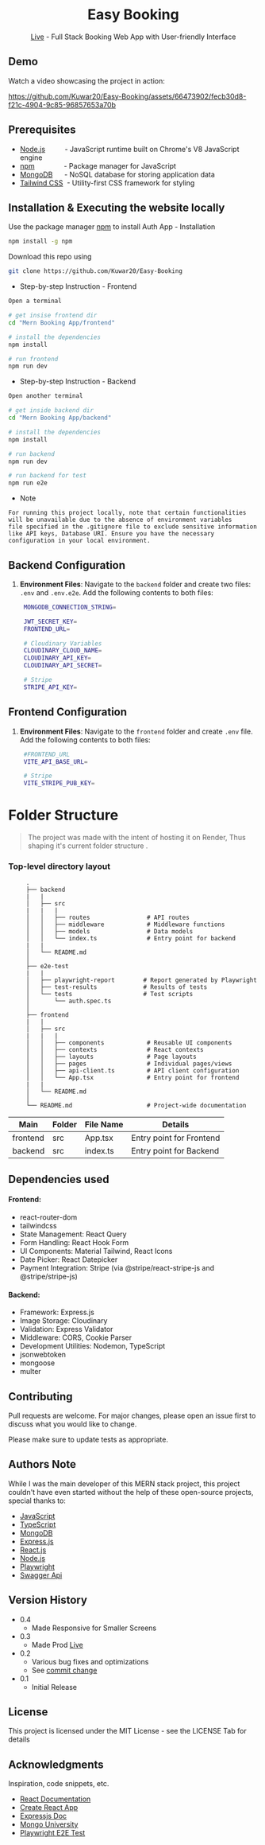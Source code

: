 <h1 align="center">Easy Booking</h1>

         
<p align="center">
  <a href="https://booking-app-p6i5.onrender.com/ " target="_blank">Live</a> - Full Stack Booking Web App with User-friendly Interface
</p>

## Demo

Watch a video showcasing the project in action: 


https://github.com/Kuwar20/Easy-Booking/assets/66473902/fecb30d8-f21c-4904-9c85-96857653a70b


## Prerequisites


- [Node.js](https://nodejs.org/)&nbsp; &nbsp;&nbsp;&nbsp;&nbsp;&nbsp;&nbsp;&nbsp;&nbsp;- JavaScript runtime built on Chrome's V8 JavaScript engine
- [npm](https://www.npmjs.com/)&nbsp; &nbsp;&nbsp;&nbsp;&nbsp;&nbsp;&nbsp;&nbsp;&nbsp;&nbsp;&nbsp;&nbsp;&nbsp;&nbsp;- Package manager for JavaScript
- [MongoDB](https://www.mongodb.com/)&nbsp; &nbsp;&nbsp;&nbsp;  - NoSQL database for storing application data
- [Tailwind CSS](https://tailwindcss.com/)&nbsp; - Utility-first CSS framework for styling

## Installation & Executing the website locally

Use the package manager [npm](https://docs.npmjs.com/downloading-and-installing-node-js-and-npm) to install Auth App - Installation

```bash
npm install -g npm
```
Download this repo using
```bash
git clone https://github.com/Kuwar20/Easy-Booking
```

* Step-by-step Instruction - Frontend
```bash
Open a terminal

# get insise frontend dir 
cd "Mern Booking App/frontend"

# install the dependencies 
npm install

# run frontend
npm run dev
```


* Step-by-step Instruction - Backend
```bash
Open another terminal

# get inside backend dir
cd "Mern Booking App/backend"

# install the dependencies 
npm install

# run backend
npm run dev

# run backend for test
npm run e2e
```

* Note
```text
For running this project locally, note that certain functionalities will be unavailable due to the absence of environment variables
file specified in the .gitignore file to exclude sensitive information like API keys, Database URI. Ensure you have the necessary
configuration in your local environment.
```
## Backend Configuration

1. **Environment Files**: Navigate to the `backend` folder and create two files: `.env` and `.env.e2e`. Add the following contents to both files:

   ```bash
    MONGODB_CONNECTION_STRING=

    JWT_SECRET_KEY=
    FRONTEND_URL=

    # Cloudinary Variables
    CLOUDINARY_CLOUD_NAME=
    CLOUDINARY_API_KEY=
    CLOUDINARY_API_SECRET=

    # Stripe
    STRIPE_API_KEY=
    ```
## Frontend Configuration

1. **Environment Files**: Navigate to the `frontend` folder and create `.env` file. Add the following contents to both files:

   ```bash
    #FRONTEND_URL
    VITE_API_BASE_URL=

    # Stripe
    VITE_STRIPE_PUB_KEY=
    ``` 
Folder Structure 
============================

> The project was made with the intent of hosting it on Render, Thus shaping it's current folder structure .

### Top-level directory layout
         .
         ├── backend   
         |   |
         │   ├── src 
         |   |   |
         │   │   ├── routes                # API routes
         │   │   ├── middleware            # Middleware functions
         │   │   ├── models                # Data models
         │   │   └── index.ts              # Entry point for backend
         |   |
         │   └── README.md             
         │
         ├── e2e-test  
         |   |
         │   ├── playwright-report        # Report generated by Playwright
         │   ├── test-results             # Results of tests
         │   └── tests                    # Test scripts
         │       └── auth.spec.ts           
         │       
         ├── frontend
         |   |
         │   ├── src   
         |   |   |
         │   │   ├── components            # Reusable UI components
         │   │   ├── contexts              # React contexts
         │   │   ├── layouts               # Page layouts
         │   │   ├── pages                 # Individual pages/views
         │   │   ├── api-client.ts         # API client configuration
         │   │   └── App.tsx               # Entry point for frontend
         |   |
         │   └── README.md              
         │
         └── README.md                     # Project-wide documentation


| Main | Folder | File Name | Details 
|----|--------|------|-------|
| frontend  | src | App.tsx | Entry point for Frontend
| backend  | src | index.ts | Entry point for Backend

## Dependencies used

#### Frontend:
* react-router-dom
* tailwindcss
* State Management: React Query
* Form Handling: React Hook Form
* UI Components: Material Tailwind, React Icons
* Date Picker: React Datepicker
* Payment Integration: Stripe (via @stripe/react-stripe-js and @stripe/stripe-js)

#### Backend:


* Framework: Express.js
* Image Storage: Cloudinary
* Validation: Express Validator
* Middleware: CORS, Cookie Parser
* Development Utilities: Nodemon, TypeScript
* jsonwebtoken
* mongoose
* multer


## Contributing

Pull requests are welcome. For major changes, please open an issue first
to discuss what you would like to change.

Please make sure to update tests as appropriate.

  </tr>



## Authors Note

While I was the main developer of this MERN stack project, this project couldn't have even started without the help of these open-source projects, special thanks to:

- [JavaScript](https://www.javascript.com/)
- [TypeScript](https://www.typescriptlang.org/docs/handbook/typescript-in-5-minutes.html)
- [MongoDB](https://www.mongodb.com/)
- [Express.js](https://expressjs.com/)
- [React.js](https://reactjs.org/)
- [Node.js](https://nodejs.org/)
- [Playwright](https://playwright.dev/docs/writing-tests)
- [Swagger Api](https://swagger-autogen.github.io/docs/getting-started/quick-start/)


## Version History

* 0.4
    * Made Responsive for Smaller Screens
* 0.3
    * Made Prod [Live](https://booking-app-p6i5.onrender.com/)
* 0.2
    * Various bug fixes and optimizations
    * See [commit change](https://github.com/Kuwar20/Auth-fullstack-P-2/commits/main/) 
* 0.1
    * Initial Release

## License

This project is licensed under the MIT License - see the LICENSE Tab for details

## Acknowledgments

Inspiration, code snippets, etc.
* [React Documentation](https://react.dev/learn)
* [Create React App](https://create-react-app.dev/docs/getting-started)
* [Expressjs Doc](https://expressjs.com/en/starter/installing.html)
* [Mongo University](https://learn.mongodb.com/learning-paths/introduction-to-mongodb)
* [Playwright E2E Test](https://playwright.dev/docs/writing-tests)